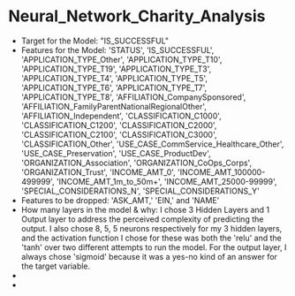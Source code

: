 # Neural_Network_Charity_Analysis

* Target for the Model: "IS_SUCCESSFUL"
* Features for the Model: 'STATUS', 'IS_SUCCESSFUL', 'APPLICATION_TYPE_Other',
       'APPLICATION_TYPE_T10', 'APPLICATION_TYPE_T19', 'APPLICATION_TYPE_T3',
       'APPLICATION_TYPE_T4', 'APPLICATION_TYPE_T5', 'APPLICATION_TYPE_T6',
       'APPLICATION_TYPE_T7', 'APPLICATION_TYPE_T8',
       'AFFILIATION_CompanySponsored',
       'AFFILIATION_FamilyParentNationalRegionalOther',
       'AFFILIATION_Independent', 'CLASSIFICATION_C1000',
       'CLASSIFICATION_C1200', 'CLASSIFICATION_C2000', 'CLASSIFICATION_C2100',
       'CLASSIFICATION_C3000', 'CLASSIFICATION_Other',
       'USE_CASE_CommService_Healthcare_Other', 'USE_CASE_Preservation',
       'USE_CASE_ProductDev', 'ORGANIZATION_Association',
       'ORGANIZATION_CoOps_Corps', 'ORGANIZATION_Trust', 'INCOME_AMT_0',
       'INCOME_AMT_100000-499999', 'INCOME_AMT_1m_to_50m+',
       'INCOME_AMT_25000-99999', 'SPECIAL_CONSIDERATIONS_N',
       'SPECIAL_CONSIDERATIONS_Y'
* Features to be dropped:  'ASK_AMT,' 'EIN,' and 'NAME'
* How many layers in the model & why:  I chose 3 Hidden Layers and 1 Output layer to address the perceived complexity of predicting the output.  I also chose 8, 5, 5 neurons  respectively for my 3 hidden layers, and the activation function I chose for these was both the 'relu' and the 'tanh' over two different attempts to run the model.  For the output layer, I always chose 'sigmoid' because it was a yes-no kind of an answer for the target variable.
* 
* 
